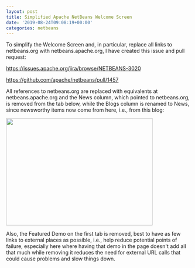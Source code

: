 ```yaml
---
layout: post
title: Simplified Apache NetBeans Welcome Screen
date: '2019-08-24T09:08:19+00:00'
categories: netbeans
---
```

To simplify the Welcome Screen and, in particular, replace all links to netbeans.org with netbeans.apache.org, I have created this issue and pull request:

<p><a href="https://issues.apache.org/jira/browse/NETBEANS-3020">https://issues.apache.org/jira/browse/NETBEANS-3020</a></p>

<p><a href="https://github.com/apache/netbeans/pull/1457">https://github.com/apache/netbeans/pull/1457</a></p>

<p>All references to netbeans.org are replaced with equivalents at netbeans.apache.org and the News column, which pointed to netbeans.org, is removed from the tab below, while the Blogs column is renamed to News, since newsworthy items now come from here, i.e., from this blog:</p>

<p><img width="400", height="292", src="https://issues.apache.org/jira/secure/attachment/12978380/apache-netbeans-welcome-new.png"/></p>

<p>Also, the Featured Demo on the first tab is removed, best to have as few links to external places as possible, i.e., help reduce potential points of failure, especially here where having that demo in the page doesn't add all that much while removing it reduces the need for external URL calls that could cause problems and slow things down.</p>

